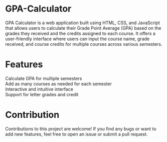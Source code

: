# GPA-Calculator

GPA Calculator is a web application built using HTML, CSS, and JavaScript that allows users to calculate their Grade Point Average (GPA) based on the grades they received and the credits assigned to each course. It offers a user-friendly interface where users can input the course name, grade received, and course credits for multiple courses across various semesters.

# Features
Calculate GPA for multiple semesters <br>
Add as many courses as needed for each semester <br>
Interactive and intuitive interface <br>
Support for letter grades and credit <br>

# Contribution
Contributions to this project are welcome! If you find any bugs or want to add new features, feel free to open an issue or submit a pull request.
